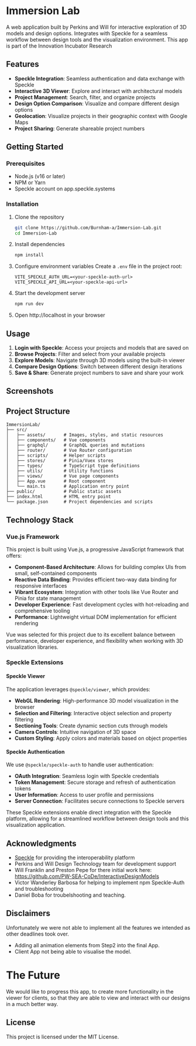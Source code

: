 # Immersion Lab

A web application built by Perkins and Will for interactive exploration of 3D models and design options. Integrates with Speckle for a seamless workflow between design tools and the visualization environment. This app is part of the Innovation Incubator Research

## Features

- **Speckle Integration**: Seamless authentication and data exchange with Speckle
- **Interactive 3D Viewer**: Explore and interact with architectural models
- **Project Management**: Search, filter, and organize projects
- **Design Option Comparison**: Visualize and compare different design options
- **Geolocation**: Visualize projects in their geographic context with Google Maps
- **Project Sharing**: Generate shareable project numbers

## Getting Started

### Prerequisites

- Node.js (v16 or later)
- NPM or Yarn
- Speckle account on app.speckle.systems

### Installation

1. Clone the repository

   ```sh
   git clone https://github.com/Burnham-a/Immersion-Lab.git
   cd Immersion-Lab
   ```

2. Install dependencies

   ```sh
   npm install
   ```

3. Configure environment variables
   Create a `.env` file in the project root:

   ```
   VITE_SPECKLE_AUTH_URL=<your-speckle-auth-url>
   VITE_SPECKLE_API_URL=<your-speckle-api-url>
   ```

4. Start the development server

   ```sh
   npm run dev
   ```

5. Open http://localhost in your browser

## Usage

1. **Login with Speckle**: Access your projects and models that are saved on
2. **Browse Projects**: Filter and select from your available projects
3. **Explore Models**: Navigate through 3D models using the built-in viewer
4. **Compare Design Options**: Switch between different design iterations
5. **Save & Share**: Generate project numbers to save and share your work

## Screenshots

## Project Structure

```
ImmersionLab/
├── src/
│   ├── assets/       # Images, styles, and static resources
│   ├── components/   # Vue components
│   ├── graphql/      # GraphQL queries and mutations
│   ├── router/       # Vue Router configuration
│   ├── scripts/      # Helper scripts
│   ├── stores/       # Pinia/Vuex stores
│   ├── types/        # TypeScript type definitions
│   ├── utils/        # Utility functions
│   ├── views/        # Vue page components
│   ├── App.vue       # Root component
│   └── main.ts       # Application entry point
├── public/           # Public static assets
├── index.html        # HTML entry point
└── package.json      # Project dependencies and scripts
```

## Technology Stack

### Vue.js Framework

This project is built using Vue.js, a progressive JavaScript framework that offers:

- **Component-Based Architecture**: Allows for building complex UIs from small, self-contained components
- **Reactive Data Binding**: Provides efficient two-way data binding for responsive interfaces
- **Vibrant Ecosystem**: Integration with other tools like Vue Router and Pinia for state management
- **Developer Experience**: Fast development cycles with hot-reloading and comprehensive tooling
- **Performance**: Lightweight virtual DOM implementation for efficient rendering

Vue was selected for this project due to its excellent balance between performance, developer experience, and flexibility when working with 3D visualization libraries.

### Speckle Extensions

#### Speckle Viewer

The application leverages `@speckle/viewer`, which provides:

- **WebGL Rendering**: High-performance 3D model visualization in the browser
- **Selection and Filtering**: Interactive object selection and property filtering
- **Sectioning Tools**: Create dynamic section cuts through models
- **Camera Controls**: Intuitive navigation of 3D space
- **Custom Styling**: Apply colors and materials based on object properties

#### Speckle Authentication

We use `@speckle/speckle-auth` to handle user authentication:

- **OAuth Integration**: Seamless login with Speckle credentials
- **Token Management**: Secure storage and refresh of authentication tokens
- **User Information**: Access to user profile and permissions
- **Server Connection**: Facilitates secure connections to Speckle servers

These Speckle extensions enable direct integration with the Speckle platform, allowing for a streamlined workflow between design tools and this visualization application.

## Acknowledgments

- [Speckle](https://speckle.systems/) for providing the interoperability platform
- Perkins and Will Design Technology team for development support
- Will Franklin and Preston Pepe for there initial work here: https://github.com/PW-SEA-CoDe/InteractiveDesignModels
- Victor Wanderley Barbosa for helping to implement npm Speckle-Auth and troubleshooting
- Daniel Boba for troubelshooting and teaching.

## Disclaimers

Unfortunately we were not able to implement all the features we intended as other deadlines took over.

- Adding all animation elements from Step2 into the final App.
- Client App not being able to visualise the model.

# The Future

We would like to progress this app, to create more functionality in the viewer for clients, so that they are able to view and interact with our designs in a much better way.

## License

This project is licensed under the MIT License.
